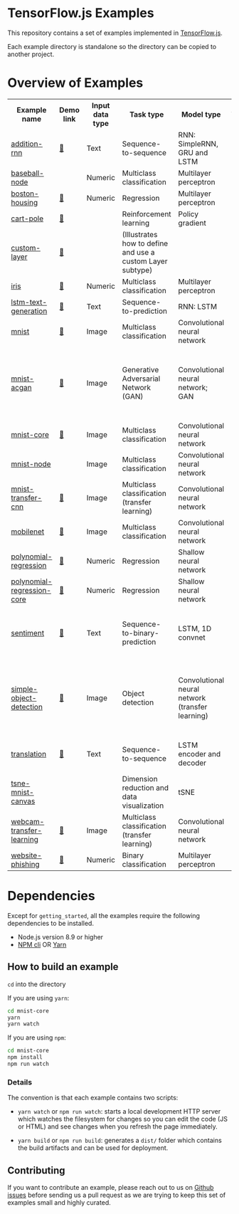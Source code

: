 # TensorFlow.js Examples

This repository contains a set of examples implemented in
[TensorFlow.js](http://js.tensorflow.org).

Each example directory is standalone so the directory can be copied
to another project.

# Overview of Examples

<table>
  <tr>
    <th>Example name</th>
    <th>Demo link</th>
    <th>Input data type</th>
    <th>Task type</th>
    <th>Model type</th>
    <th>Training</th>
    <th>Inference</th>
    <th>API type</th>
    <th>Save-load operations</th>
  <tr>
    <td><a href="./addition-rnn">addition-rnn</a></td>
    <td><a href="https://storage.googleapis.com/tfjs-examples/addition-rnn/dist/index.html">🔗</a></td>
    <td>Text</td>
    <td>Sequence-to-sequence</td>
    <td>RNN: SimpleRNN, GRU and LSTM</td>
    <td>Browser</td>
    <td>Browser</td>
    <td>Layers</td>
    <td></td>
  </tr>
  <tr>
    <td><a href="./baseball-node">baseball-node</a></td>
    <td></td>
    <td>Numeric</td>
    <td>Multiclass classification</td>
    <td>Multilayer perceptron</td>
    <td>Node.js</td>
    <td>Node.js</td>
    <td>Layers</td>
    <td></td>
  </tr>
  <tr>
    <td><a href="./boston-housing">boston-housing</a></td>
    <td><a href="https://storage.googleapis.com/tfjs-examples/boston-housing/dist/index.html">🔗</a></td>
    <td>Numeric</td>
    <td>Regression</td>
    <td>Multilayer perceptron</td>
    <td>Browser</td>
    <td>Browser</td>
    <td>Layers</td>
    <td></td>
  </tr>
  <tr>
    <td><a href="./cart-pole">cart-pole</a></td>
    <td><a href="https://storage.googleapis.com/tfjs-examples/cart-pole/dist/index.html">🔗</a></td>
    <td></td>
    <td>Reinforcement learning</td>
    <td>Policy gradient</td>
    <td>Browser</td>
    <td>Browser</td>
    <td>Layers</td>
    <td>IndexedDB</td>
  </tr>
  <tr>
    <td><a href="./custom-layer">custom-layer</a></td>
    <td><a href="https://storage.googleapis.com/tfjs-examples/custom-layer/dist/index.html">🔗</a></td>
    <td></td>
    <td>(Illustrates how to define and use a custom Layer subtype)</td>
    <td></td>
    <td></td>
    <td>Browser</td>
    <td>Layers</td>
    <td></td>
  </tr>
  <tr>
    <td><a href="./iris">iris</a></td>
    <td><a href="https://storage.googleapis.com/tfjs-examples/iris/dist/index.html">🔗</a></td>
    <td>Numeric</td>
    <td>Multiclass classification</td>
    <td>Multilayer perceptron</td>
    <td>Browser</td>
    <td>Browser</td>
    <td>Layers</td>
    <td></td>
  </tr>
  <tr>
    <td><a href="./lstm-text-generation">lstm-text-generation</a></td>
    <td><a href="https://storage.googleapis.com/tfjs-examples/lstm-text-generation/dist/index.html">🔗</a></td>
    <td>Text</td>
    <td>Sequence-to-prediction</td>
    <td>RNN: LSTM</td>
    <td>Browser</td>
    <td>Browser</td>
    <td>Layers</td>
    <td>IndexedDB</td>
  </tr>
  <tr>
    <td><a href="./mnist">mnist</a></td>
    <td><a href="https://storage.googleapis.com/tfjs-examples/mnist/dist/index.html">🔗</a></td>
    <td>Image</td>
    <td>Multiclass classification</td>
    <td>Convolutional neural network</td>
    <td>Browser</td>
    <td>Browser</td>
    <td>Layers</td>
    <td></td>
  </tr>
  <tr>
    <td><a href="./mnist-acgan">mnist-acgan</a></td>
    <td><a href="https://storage.googleapis.com/tfjs-examples/mnist-acgan/dist/index.html">🔗</a></td>
    <td>Image</td>
    <td>Generative Adversarial Network (GAN)</td>
    <td>Convolutional neural network; GAN</td>
    <td>Node.js</td>
    <td>Browser</td>
    <td>Layers</td>
    <td>Saving to filesystem from Node.js and loading it in the browser</td>
  </tr>
  <tr>
    <td><a href="./mnist-core">mnist-core</a></td>
    <td><a href="https://storage.googleapis.com/tfjs-examples/mnist-core/dist/index.html">🔗</a></td>
    <td>Image</td>
    <td>Multiclass classification</td>
    <td>Convolutional neural network</td>
    <td>Browser</td>
    <td>Browser</td>
    <td>Core (Ops)</td>
    <td></td>
  </tr>
  <tr>
    <td><a href="./mnist-node">mnist-node</a></td>
    <td></td>
    <td>Image</td>
    <td>Multiclass classification</td>
    <td>Convolutional neural network</td>
    <td>Node.js</td>
    <td>Node.js</td>
    <td>Layers</td>
    <td>Saving to filesystem</td>
  </tr>
  <tr>
    <td><a href="./mnist-transfer-cnn">mnist-transfer-cnn</a></td>
    <td><a href="https://storage.googleapis.com/tfjs-examples/mnist-transfer-cnn/dist/index.html">🔗</a></td>
    <td>Image</td>
    <td>Multiclass classification (transfer learning)</td>
    <td>Convolutional neural network</td>
    <td>Browser</td>
    <td>Browser</td>
    <td>Layers</td>
    <td>Loading pretrained model</td>
  </tr>
  <tr>
    <td><a href="./mobilenet">mobilenet</a></td>
    <td><a href="https://storage.googleapis.com/tfjs-examples/mobilenet/dist/index.html">🔗</a></td>
    <td>Image</td>
    <td>Multiclass classification</td>
    <td>Convolutional neural network</td>
    <td></td>
    <td>Browser</td>
    <td>Layers</td>
    <td>Loading pretrained model</td>
  </tr>
  <tr>
    <td><a href="./polynomial-regression">polynomial-regression</a></td>
    <td><a href="https://storage.googleapis.com/tfjs-examples/polynomial-regression/dist/index.html">🔗</a></td>
    <td>Numeric</td>
    <td>Regression</td>
    <td>Shallow neural network</td>
    <td>Browser</td>
    <td>Browser</td>
    <td>Layers</td>
    <td></td>
  </tr>
  <tr>
    <td><a href="./polynomial-regression-core">polynomial-regression-core</a></td>
    <td><a href="https://storage.googleapis.com/tfjs-examples/polynomial-regression-core/dist/index.html">🔗</a></td>
    <td>Numeric</td>
    <td>Regression</td>
    <td>Shallow neural network</td>
    <td>Browser</td>
    <td>Browser</td>
    <td>Core (Ops)</td>
    <td></td>
  </tr>
  <tr>
    <td><a href="./sentiment">sentiment</a></td>
    <td><a href="https://storage.googleapis.com/tfjs-examples/sentiment/dist/index.html">🔗</a></td>
    <td>Text</td>
    <td>Sequence-to-binary-prediction</td>
    <td>LSTM, 1D convnet</td>
    <td>Node.js</td>
    <td>Browser</td>
    <td>Layers</td>
    <td>Loading model converted from Keras and tfjs-node</td>
  </tr>
  <tr>
    <td><a href="./simple-object-detection">simple-object-detection</a></td>
    <td><a href="https://storage.googleapis.com/tfjs-examples/simple-object-detection/dist/index.html">🔗</a></td>
    <td>Image</td>
    <td>Object detection</td>
    <td>Convolutional neural network (transfer learning)</td>
    <td>Node.js</td>
    <td>Browser</td>
    <td>Layers</td>
    <td>Save a trained model from tfjs-node and load it in the browser</td>
  </tr>
  <tr>
    <td><a href="./translation">translation</a></td>
    <td><a href="https://storage.googleapis.com/tfjs-examples/translation/dist/index.html">🔗</a></td>
    <td>Text</td>
    <td>Sequence-to-sequence</td>
    <td>LSTM encoder and decoder</td>
    <td></td>
    <td>Browser</td>
    <td>Layers</td>
    <td>Loading model converted from Keras</td>
  </tr>
  <tr>
    <td><a href="./tsne-mnist-canvas">tsne-mnist-canvas</a></td>
    <td></td>
    <td></td>
    <td>Dimension reduction and data visualization</td>
    <td>tSNE</td>
    <td>Browser</td>
    <td>Browser</td>
    <td>Core (Ops)</td>
    <td></td>
  </tr>
  <tr>
    <td><a href="./webcam-transfer-learning">webcam-transfer-learning</a></td>
    <td><a href="https://storage.googleapis.com/tfjs-examples/webcam-transfer-learning/dist/index.html">🔗</a></td>
    <td>Image</td>
    <td>Multiclass classification (transfer learning)</td>
    <td>Convolutional neural network</td>
    <td>Browser</td>
    <td>Browser</td>
    <td>Layers</td>
    <td>Loading pretrained model</td>
  </tr>
  <tr>
    <td><a href="./website-phishing">website-phishing</a></td>
    <td><a href="https://storage.googleapis.com/tfjs-examples/website-phishing/dist/index.html">🔗</a></td>
    <td>Numeric</td>
    <td>Binary classification</td>
    <td>Multilayer perceptron</td>
    <td>Browser</td>
    <td>Browser</td>
    <td>Layers</td>
    <td></td>
  </tr>
</table>

# Dependencies

Except for `getting_started`, all the examples require the following dependencies to be installed.

 - Node.js version 8.9 or higher
 - [NPM cli](https://docs.npmjs.com/cli/npm) OR [Yarn](https://yarnpkg.com/en/)

## How to build an example
`cd` into the directory

If you are using `yarn`:

```sh
cd mnist-core
yarn
yarn watch
```

If you are using `npm`:
```sh
cd mnist-core
npm install
npm run watch
```

### Details

The convention is that each example contains two scripts:

- `yarn watch` or `npm run watch`: starts a local development HTTP server which watches the
filesystem for changes so you can edit the code (JS or HTML) and see changes when you refresh the page immediately.

- `yarn build` or `npm run build`: generates a `dist/` folder which contains the build artifacts and
can be used for deployment.

## Contributing

If you want to contribute an example, please reach out to us on
[Github issues](https://github.com/tensorflow/tfjs/issues)
before sending us a pull request as we are trying to keep this set of examples
small and highly curated.
